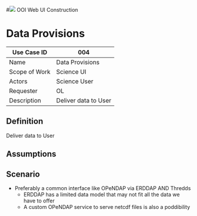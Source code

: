 #![](http://www.rpsgroup.com/images/2012-specific/RPSlogo.aspx) OOI Web UI Construction 
# Data Provisions

| Use Case ID | 004 |
| --- | --- |
| Name | Data Provisions |
| Scope of Work | Science UI |
| Actors | Science User |
| Requester | OL |
| Description | Deliver data to User |

## Definition
Deliver data to User

## Assumptions

## Scenario

- Preferably a common interface like OPeNDAP via ERDDAP AND Thredds
  - ERDDAP has a limited data model that may not fit all the data we have to offer
  - A custom OPeNDAP service to serve netcdf files is also a poddibility
